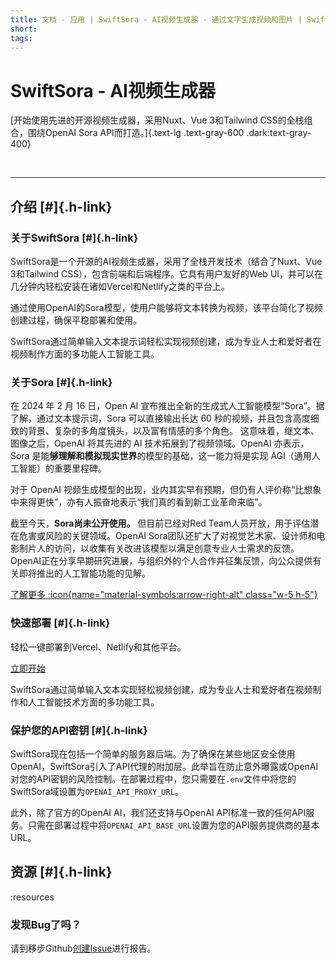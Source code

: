 ```yaml
---
title: 文档 - 应用 | SwiftSora - AI视频生成器 - 通过文字生成视频和图片 | SwiftSora
short:
tags:
---
```


# SwiftSora - AI视频生成器

[开始使用先进的开源视频生成器，采用Nuxt、Vue 3和Tailwind CSS的全栈组合，围绕OpenAI Sora API而打造。]{.text-lg .text-gray-600 .dark:text-gray-400}

<br />

---

## 介绍 [#]{.h-link}

<!-- - [#](){style="color:red;background-color: pink;"} -->

### 关于SwiftSora [#]{.h-link}

SwiftSora是一个开源的AI视频生成器，采用了全栈开发技术（结合了Nuxt、Vue 3和Tailwind CSS），包含前端和后端程序。它具有用户友好的Web UI，并可以在几分钟内轻松安装在诸如Vercel和Netlify之类的平台上。

通过使用OpenAI的Sora模型，使用户能够将文本转换为视频，该平台简化了视频创建过程，确保平稳部署和使用。

SwiftSora通过简单输入文本提示词轻松实现视频创建，成为专业人士和爱好者在视频制作方面的多功能人工智能工具。

### 关于Sora [#]{.h-link}

在 2024 年 2 月 16 日，Open AI 宣布推出全新的生成式人工智能模型“Sora”。据了解，通过文本提示词，Sora 可以直接输出长达 60 秒的视频，并且包含高度细致的背景、复杂的多角度镜头，以及富有情感的多个角色。
这意味着，继文本、图像之后，OpenAI 将其先进的 AI 技术拓展到了视频领域。OpenAI 亦表示，Sora 是能**够理解和模拟现实世界**的模型的基础，这一能力将是实现 AGI（通用人工智能）的重要里程碑。

对于 OpenAI 视频生成模型的出现，业内其实早有预期，但仍有人评价称“比想象中来得更快”，亦有人振奋地表示“我们真的看到新工业革命来临”。

截至今天，**Sora尚未公开使用。** 但目前已经对Red Team人员开放，用于评估潜在危害或风险的关键领域。OpenAI Sora团队还扩大了对视觉艺术家、设计师和电影制片人的访问，以收集有关改进该模型以满足创意专业人士需求的反馈。OpenAI正在分享早期研究进展，与组织外的个人合作并征集反馈，向公众提供有关即将推出的人工智能功能的见解。

[了解更多 :icon{name="material-symbols:arrow-right-alt" class="w-5 h-5"}](https://openai.com/sora)

### 快速部署 [#]{.h-link}

轻松一键部署到Vercel、Netlify和其他平台。

[立即开始](https://github.com/jasonwang178/SwiftSora)

SwiftSora通过简单输入文本实现轻松视频创建，成为专业人士和爱好者在视频制作和人工智能技术方面的多功能工具。

### 保护您的API密钥 [#]{.h-link}

SwiftSora现在包括一个简单的服务器后端。为了确保在某些地区安全使用OpenAI，SwiftSora引入了API代理的附加层。此举旨在防止意外曝露或OpenAI对您的API密钥的风险控制。在部署过程中，您只需要在`.env`文件中将您的SwiftSora域设置为`OPENAI_API_PROXY_URL`。

此外，除了官方的OpenAI AI，我们还支持与OpenAI API标准一致的任何API服务。只需在部署过程中将`OPENAI_API_BASE_URL`设置为您的API服务提供商的基本URL。

## 资源 [#]{.h-link}

:resources

### 发现Bug了吗？

请到移步Github[创建Issue](https://github.com/jasonwang178/SwiftSora/issues)进行报告。
